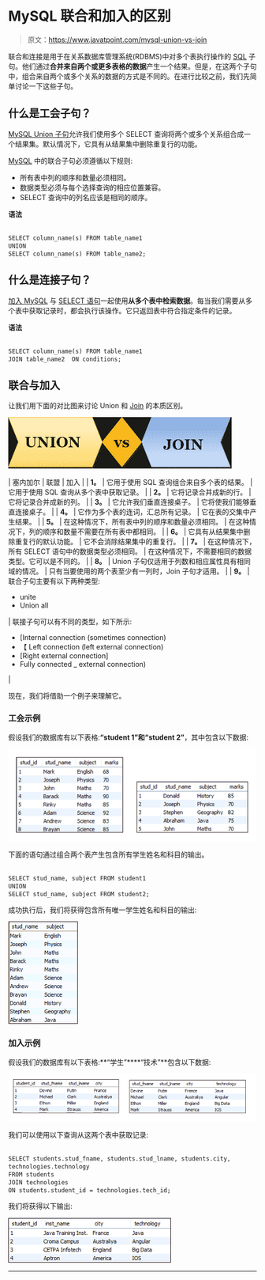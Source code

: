 # MySQL 联合和加入的区别

> 原文：<https://www.javatpoint.com/mysql-union-vs-join>

联合和连接是用于在关系数据库管理系统(RDBMS)中对多个表执行操作的 [SQL](https://www.javatpoint.com/sql-tutorial) 子句。他们通过**合并来自两个或更多表格的数据**产生一个结果。但是，在这两个子句中，组合来自两个或多个关系的数据的方式是不同的。在进行比较之前，我们先简单讨论一下这些子句。

## 什么是工会子句？

[MySQL Union 子句](https://www.javatpoint.com/mysql-union)允许我们使用多个 SELECT 查询将两个或多个关系组合成一个结果集。默认情况下，它具有从结果集中删除重复行的功能。

[MySQL](https://www.javatpoint.com/mysql-tutorial) 中的联合子句必须遵循以下规则:

*   所有表中列的顺序和数量必须相同。
*   数据类型必须与每个选择查询的相应位置兼容。
*   SELECT 查询中的列名应该是相同的顺序。

**语法**

```

SELECT column_name(s) FROM table_name1  
UNION  
SELECT column_name(s) FROM table_name2;

```

## 什么是连接子句？

[加入 MySQL](https://www.javatpoint.com/mysql-inner-join) 与 [SELECT 语句](https://www.javatpoint.com/mysql-select)一起使用**从多个表中检索数据**。每当我们需要从多个表中获取记录时，都会执行该操作。它只返回表中符合指定条件的记录。

**语法**

```

SELECT column_name(s) FROM table_name1   
JOIN table_name2  ON conditions;

```

## 联合与加入

让我们用下面的对比图来讨论 Union 和 [Join](https://www.javatpoint.com/mysql-join) 的本质区别。

![MySQL Union vs Join](img/e90640920fa2d48aa0d2704971144f47.png)

| 塞内加尔 | 联盟 | 加入 |
| **1。** | 它用于使用 SQL 查询组合来自多个表的结果。 | 它用于使用 SQL 查询从多个表中获取记录。 |
| **2。** | 它将记录合并成新的行。 | 它将记录合并成新的列。 |
| **3。** | 它允许我们垂直连接桌子。 | 它将使我们能够垂直连接桌子。 |
| **4。** | 它作为多个表的连词，汇总所有记录。 | 它在表的交集中产生结果。 |
| **5。** | 在这种情况下，所有表中列的顺序和数量必须相同。 | 在这种情况下，列的顺序和数量不需要在所有表中都相同。 |
| **6。** | 它具有从结果集中删除重复行的默认功能。 | 它不会消除结果集中的重复行。 |
| **7。** | 在这种情况下，所有 SELECT 语句中的数据类型必须相同。 | 在这种情况下，不需要相同的数据类型。它可以是不同的。 |
| **8。** | Union 子句仅适用于列数和相应属性具有相同域的情况。 | 只有当要使用的两个表至少有一列时，Join 子句才适用。 |
| **9。** | 联合子句主要有以下两种类型:

*   unite
*   Union all

 | 联接子句可以有不同的类型，如下所示:

*   [Internal connection (sometimes connection)
*   【 Left connection (left external connection)
*   [Right external connection]
*   Fully connected _ external connection)

 |

现在，我们将借助一个例子来理解它。

### 工会示例

假设我们的数据库有以下表格:**“student 1”**和**“student 2”**，其中包含以下数据:

![MySQL Union vs Join](img/719f2c8380315a2951cb5c3b41abc773.png)

下面的语句通过组合两个表产生包含所有学生姓名和科目的输出。

```

SELECT stud_name, subject FROM student1  
UNION  
SELECT stud_name, subject FROM student2;  

```

成功执行后，我们将获得包含所有唯一学生姓名和科目的输出:

![MySQL Union vs Join](img/dd57bdb015ddb254626844a6d917757a.png)

### 加入示例

假设我们的数据库有以下表格:**“学生”****“技术”**包含以下数据:

![MySQL Union vs Join](img/69943c674285e4b04dcd81af39e188cc.png)

我们可以使用以下查询从这两个表中获取记录:

```

SELECT students.stud_fname, students.stud_lname, students.city, technologies.technology    
FROM students   
JOIN technologies    
ON students.student_id = technologies.tech_id;

```

我们将获得以下输出:

![MySQL Union vs Join](img/beca642f42b6e52404fcbe2f02997610.png)

* * *